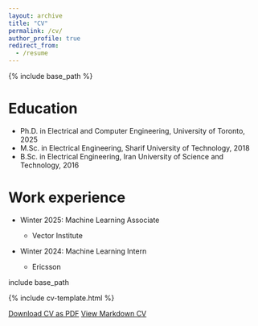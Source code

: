 ```yaml
---
layout: archive
title: "CV"
permalink: /cv/
author_profile: true
redirect_from:
  - /resume
---
```


{% include base_path %}

Education
======
* Ph.D. in Electrical and Computer Engineering, University of Toronto, 2025
* M.Sc. in Electrical Engineering, Sharif University of Technology, 2018
* B.Sc. in Electrical Engineering, Iran University of Science and Technology, 2016

Work experience
======
* Winter 2025: Machine Learning Associate 
  * Vector Institute

* Winter 2024: Machine Learning Intern
  * Ericsson


include base_path

{% include cv-template.html %}

<div class="cv-download-links">
  <a href="{{ base_path }}/files/cv.pdf" class="btn btn--primary">Download CV as PDF</a>
  <a href="{{ base_path }}" class="btn btn--inverse">View Markdown CV</a>
</div>
